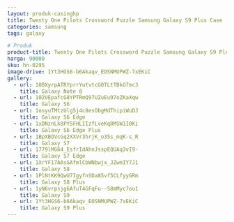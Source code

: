 ```yaml
---
layout: produk-casinghp
title: Twenty One Pilots Crossword Puzzle Samsung Galaxy S9 Plus Case
categories: samsung
tags: galaxy

# Produk
product-title: Twenty One Pilots Crossword Puzzle Samsung Galaxy S9 Plus Case
harga: 90000
sku: hn-0295
image-drive: 1Yt3HGS6-b6Akaqv_EOSNMUPWZ-7xEKiC
gallery:
  - url: 18BXyrpATRYprrYutvtcG0TLtTBkG7mc3
    title: Galaxy Note 8
  - url: 102UEpafcG8YPTRmQ97UZuEu97oZKaXqw
    title: Galaxy S6
  - url: 1osyuTMtzUlg5j4c8esObgMdThipiWuDJ
    title: Galaxy S6 Edge
  - url: 1xDNznLk8PY5FHLIIzfLveKq8MSW1I0Ki
    title: Galaxy S6 Edge Plus
  - url: 1BpXBOVcGq2XXVr3hrjK_o35s_mqK-s_R
    title: Galaxy S7
  - url: 1779lMG64_EsfrIdAhnJsspEQUAq3vI9-
    title: Galaxy S7 Edge
  - url: 1XrYF17AAsGAfmlCbWNbwjx_JZwmIY7J1
    title: Galaxy S8
  - url: 1PlNtKK9QwU7IgyfnSDa85vf5CLfyyGRm
    title: Galaxy S8 Plus
  - url: 1yN6vrpsjg6AfuT4GFqFu--58mMyc7ou1
    title: Galaxy S9
  - url: 1Yt3HGS6-b6Akaqv_EOSNMUPWZ-7xEKiC
    title: Galaxy S9 Plus
---
```

